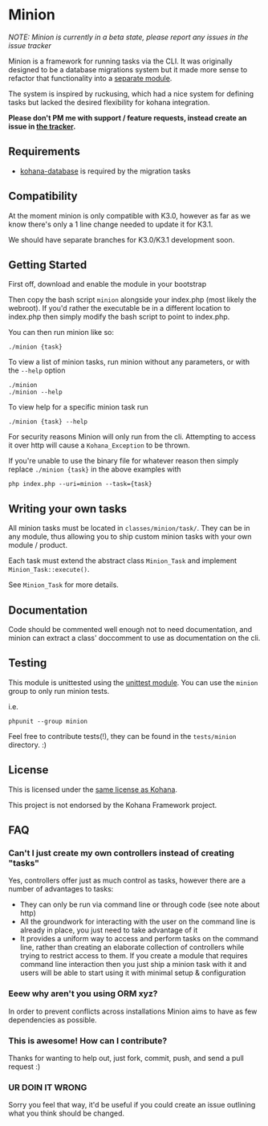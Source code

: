 # Minion

*NOTE: Minion is currently in a beta state, please report any issues in the issue tracker*

Minion is a framework for running tasks via the CLI.  It was originally designed to be a database migrations system but it made more sense to refactor
that functionality into a [separate module](https://github.com/kohana-minion/tasks-migrations/).

The system is inspired by ruckusing, which had a nice system for defining tasks but lacked the desired flexibility for kohana integration.

**Please don't PM me with support / feature requests, instead create an issue in [the tracker](https://github.com/kohana-minion/core/issues).**

## Requirements

* [kohana-database](https://github.com/kohana/database) is required by the migration tasks

## Compatibility

At the moment minion is only compatible with K3.0, however as far as we know there's only a 1 line change needed to update it for K3.1.

We should have separate branches for K3.0/K3.1 development soon.

## Getting Started

First off, download and enable the module in your bootstrap

Then copy the bash script `minion` alongside your index.php (most likely the webroot).
If you'd rather the executable be in a different location to index.php then simply modify the bash script to point to index.php.

You can then run minion like so:

	./minion {task}

To view a list of minion tasks, run minion without any parameters, or with the `--help` option

	./minion
	./minion --help

To view help for a specific minion task run

	./minion {task} --help

For security reasons Minion will only run from the cli.  Attempting to access it over http will cause
a `Kohana_Exception` to be thrown.

If you're unable to use the binary file for whatever reason then simply replace `./minion {task}` in the above 
examples with 

	php index.php --uri=minion --task={task}

## Writing your own tasks

All minion tasks must be located in `classes/minion/task/`.  They can be in any module, thus allowing you to 
ship custom minion tasks with your own module / product.

Each task must extend the abstract class `Minion_Task` and implement `Minion_Task::execute()`.

See `Minion_Task` for more details.

## Documentation

Code should be commented well enough not to need documentation, and minion can extract a class' doccomment to use
as documentation on the cli.

## Testing

This module is unittested using the [unittest module](http://github.com/kohana/unittest).
You can use the `minion` group to only run minion tests.

i.e.

	phpunit --group minion

Feel free to contribute tests(!), they can be found in the `tests/minion` directory. :)

## License

This is licensed under the [same license as Kohana](http://kohanaframework.org/license).

This project is not endorsed by the Kohana Framework project.

## FAQ

### Can't I just create my own controllers instead of creating "tasks"

Yes, controllers offer just as much control as tasks, however there are a number of advantages to tasks:

* They can only be run via command line or through code (see note about http)
* All the groundwork for interacting with the user on the command line is already in place, you 
  just need to take advantage of it
* It provides a uniform way to access and perform tasks on the command line, rather than creating an elaborate
  collection of controllers while trying to restrict access to them.  If you create a module that requires command
  line interaction then you just ship a minion task with it and users will be able to start using it with minimal
  setup &amp; configuration

### Eeew why aren't you using ORM xyz?

In order to prevent conflicts across installations Minion aims to have as few dependencies as possible.

### This is awesome! How can I contribute?

Thanks for wanting to help out, just fork, commit, push, and send a pull request :)

### UR DOIN IT WRONG

Sorry you feel that way, it'd be useful if you could create an issue outlining what you think should be changed.